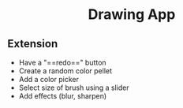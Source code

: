 <h1 align="center">Drawing App</h1>

## Extension

- Have a "==redo==" button
- Create a random color pellet
- Add a color picker
- Select size of brush using a slider
- Add effects (blur, sharpen)
